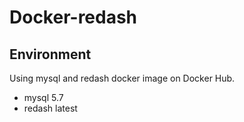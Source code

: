 # Docker-redash

## Environment

Using mysql and redash docker image on Docker Hub.

* mysql 5.7
* redash latest
